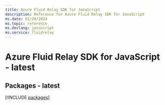 ```yaml
---
title: Azure Fluid Relay SDK for JavaScript
description: Reference for Azure Fluid Relay SDK for JavaScript
ms.date: 02/29/2024
ms.topic: reference
ms.devlang: javascript
ms.service: fluidrelay
---
```

# Azure Fluid Relay SDK for JavaScript - latest
## Packages - latest
[!INCLUDE [packages](fluid-relay-index.md)]